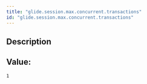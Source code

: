 ```yaml
---
title: "glide.session.max.concurrent.transactions"
id: "glide.session.max.concurrent.transactions"
---
```

## Description



## Value: 
```
1
```